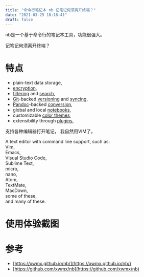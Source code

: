 ```yaml
---
title: "命令行笔记本 nb 记笔记何须离开终端？"
date: "2021-03-25 18:18:41"
draft: false
---
```

nb是一个基于命令行的笔记本工具，功能很强大。

记笔记何须离开终端？


# 特点

- plain-text data storage, 
- [encryption](https://xwmx.github.io/nb/#password-protected-encrypted-notes-and-bookmarks),
- [filtering](https://xwmx.github.io/nb/#listing-notes) and [search](https://xwmx.github.io/nb/#-search),
- [Git](https://git-scm.com/)-backed [versioning](https://xwmx.github.io/nb/#-revision-history) and [syncing](https://xwmx.github.io/nb/#-git-sync),
- [Pandoc](https://pandoc.org/)-backed [conversion](https://xwmx.github.io/nb/#%EF%B8%8F-import--export),
- global and local [notebooks](https://xwmx.github.io/nb/#-notebooks),
- customizable [color themes](https://xwmx.github.io/nb/#-color-themes),
- extensibility through [plugins](https://xwmx.github.io/nb/#-plugins),


支持各种编辑器打开笔记， 我自然用VIM了。

A text editor with command line support, such as:<br />Vim,<br />Emacs,<br />Visual Studio Code,<br />Sublime Text,<br />micro,<br />nano,<br />Atom,<br />TextMate,<br />MacDown,<br />some of these,<br />and many of these.


# 使用体验截图

# 参考

- [https://xwmx.github.io/nb/](https://xwmx.github.io/nb/)
- [https://github.com/xwmx/nb](https://github.com/xwmx/nb)

